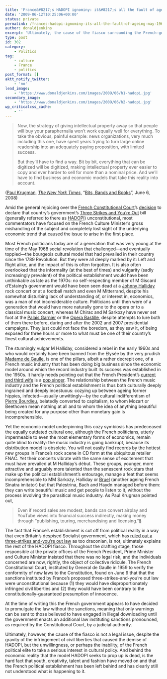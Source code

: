 ```yaml
---
title: 'France&#8217;s HADOPI ignominy: it&#8217;s all the fault of ageing May 1968 trendies with no understanding of what culture is all about'
date: '2009-06-12T10:25:06+00:00'
status: private
permalink: /frances-hadopi-ignominy-its-all-the-fault-of-ageing-may-1968-trendies-with-no-understanding-of-what-culture-is-all-about
author: donaldjenkins
excerpt: 'Ultimately, the cause of the fiasco surrounding the French-government''s ill-fated attempt to enact a three-strikes-and-you''re out law known as HADOPIis not a legal issue, despite the gravity of the infringement of civil liberties that it would have instituted, but the unwillingness, or perhaps the inability, of the French political elite to take a serious interest in cultural policy. And behind the economic reality that the model HADOPI seeks to prop up is dead, is the hard fact that youth, creativity, talent and fashion have moved on and that the French political establishment has been left behind and has clearly still not understood what is happening to it.'
type: post
id: 302
category:
    - Politics
tag:
    - culture
    - France
    - politics
post_format: []
aktt_notify_twitter:
    - 'no'
lead_image:
    - 'https://www.donaldjenkins.com/images/2009/06/h1-hadopi.jpg'
secondary_image:
    - 'https://www.donaldjenkins.com/images/2009/06/h2-hadopi.jpg'
wp_criticalcss_cache:
    - ''
---
```

> Now, the strategy of giving intellectual property away so that people will buy your paraphernalia won’t work equally well for everything. To take the obvious, painful example: news organizations, very much including this one, have spent years trying to turn large online readership into an adequately paying proposition, with limited success.
> 
> But they’ll have to find a way. Bit by bit, everything that can be digitized will be digitized, making intellectual property ever easier to copy and ever harder to sell for more than a nominal price. And we’ll have to find business and economic models that take this reality into account.

([Paul Krugman](http://en.wikipedia.org/wiki/Paul_Krugman "Wikipedia Entry: Paul Krugman"), *[The New York Times](http://www.nytimes.com/ "The New York Times - Breaking News, World News & Multimedia")*, “[Bits, Bands and Books](http://www.nytimes.com/2008/06/06/opinion/06krugman.html)”, June 6, 2008)

Amid the general rejoicing over the [French Constitutional Court](http://en.wikipedia.org/wiki/Constitutional_Council_of_France "French Constitutional Court")’s [decision](http://www.conseil-constitutionnel.fr/conseil-constitutionnel/francais/les-decisions/2009/decisions-par-date/2009/2009-580-dc/decision-n-2009-580-dc-du-10-juin-2009.42666.html) to declare that country’s government’s [Three Strikes and You’re Out](http://en.wikipedia.org/wiki/Three-strikes_law "Three-strikes law - Wikipedia, the free encyclopedia") bill (generally referred to there as [HADOPI](http://en.wikipedia.org/wiki/Hadopi "HADOPI law - Wikipedia, the free encyclopedia")) unconstitutional, most commentators have focused on the French Culture Minister’s gross mishandling of the subject and completely lost sight of the underlying economic trend that caused the issue to arise in the first place.

Most French politicians today are of a generation that was very young at the time of the May 1968 social revolution that challenged—and eventually toppled—the bourgeois cultural model that had prevailed in their country since the 1789 Revolution. But they were all deeply marked by it: Left and Right alike, and the impact of this is often forgotten. It is also often overlooked that the informality (at the best of times) and vulgarity (sadly increasingly prevalent) of the political establishment would have been unthinkable as late as the 1970s: no self-respecting member of M Giscard d’Estaing’s government would have been seen dead at a [Johnny Halliday](http://en.wikipedia.org/wiki/Johnny_Halliday "Johnny Hallyday - Wikipedia, the free encyclopedia") rock concert or at a football match and even M Mitterrand, despite his somewhat disturbing lack of understanding of, or interest in, economics, was a man of not inconsiderable culture. Politicians until then were of a generation that would have more naturally gone to the opera or to a classical music concert, whereas M Chirac and M Sarkozy have never set foot at the [Palais Garnier](http://en.wikipedia.org/wiki/Palais_Garnier "Palais Garnier - Wikipedia, the free encyclopedia") or the [Opera Bastille](http://en.wikipedia.org/wiki/Opera_Bastille "Opéra Bastille - Wikipedia, the free encyclopedia"), despite attempts to lure both of them there before, during and after the 2002 and 2007 presidential campaigns. They just could not face the boredom, as they saw it, of being exposed for three hours or more to what must be one of their country’s finest cultural achievements.

The stunningly vulgar M Halliday, considered a rebel in the early 1960s and who would certainly have been banned from the Elysée by the very prudish [Madame de Gaulle](http://fr.wikipedia.org/wiki/Yvonne_de_Gaulle "Yvonne de Gaulle - Wikipédia"), is one of the pillars, albeit a rather decrepit one, of a French music industry that has been doing big business since the economic model around which the record industry built its success was established in the 1950s. It hardly needs pointing out that the French President’s [current and third wife](http://en.wikipedia.org/wiki/Carla_Bruni "Carla Bruni - Wikipedia, the free encyclopedia") is a [pop singer](http://www.youtube.com/results?search_type=&search_query=carla+bruni&aq=f "YouTube - carla bruni"). The relationship between the French music industry and the French political establishment is thus both culturally deeply ingrained and deeply incestuous: cozying up between ageing former hippies, infected—usually unwittingly—by the cultural indifferentism of [Pierre Bourdieu](http://en.wikipedia.org/wiki/Pierre_Bourdieu "Wikipedia Entry: Pierre Bourdieu"), belatedly converted to capitalism, to whom Mozart or Beethoven mean nothing at all and to whom the idea of anything beautiful being created for any purpose other than monetary gain is incomprehensible.

Yet the economic model underpinning this cozy symbiosis has predeceased the equally outdated cultural one, although the French politicians, utterly impermeable to even the most elementary forms of economics, remain quite blind to reality: the music industry is going bankrupt, because its distribution model is obsolete. You will not easily find records by the hottest new groups in France’s rock scene in CD form at the ubiquitous retailer FNAC. Yet their concerts vibrate with the same sense of excitement that must have prevailed at M Halliday’s début. These groups, younger, more attractive and arguably more talented than the senescent rock stars that make up the political establishment’s entourage, manage a feat that seems incomprehensible to MM Sarkozy, Halliday or [Bruel](http://en.wikipedia.org/wiki/Patrick_Bruel "Patrick Bruel - Wikipedia, the free encyclopedia") (another ageing French Sinatra imitator) but that Palestrina, Bach and Haydn managed before them: they can write beautiful music and get people to listen to it, without the process involving the parasitical music industry. As Paul Krugman pointed out,

> Even if record sales are modest, bands can convert airplay and YouTube views into financial success indirectly, making money through “publishing, touring, merchandising and licensing.”[§](#bfn-footnotes-140)

The fact that France’s establishment is cut off from political reality in a way that even Britain’s despised Socialist government, which has [ruled out a three-strikes and-you’re out law](http://www.zeropaid.com/news/86371/uk-minister-says-three-strikes-too-draconian/ "UK Minister Says “Three-Strikes” too Draconian") as too draconian, is not, ultimately explains the rest of the HADOPI fiasco. Throughout the drafting stage, those responsible at the private offices of the French President, Prime Minister and Culture Minister insisted that there was no legal risk, and the individuals concerned are now, rightly, the object of collective ridicule. The French Constitutional Court, instituted by General de Gaulle in 1959 to verify the conformity of new laws to the Constitution, found on June 9 that that the sanctions instituted by France’s proposed three-strikes-and-you’re out law were unconstitutional because (1) they would have disproportionately infringed civil liberties and (2) they would have been contrary to the constitutionally-guaranteed presumption of innocence.

At the time of writing this the French government appears to have decided to promulgate the law without the sanctions, meaning that only warnings can be sent to those believed to have engaged in illegal downloading until the government enacts an additional law instituting sanctions pronounced, as required by the Constitutional Court, by a judicial authority.

Ultimately, however, the cause of the fiasco is not a legal issue, despite the gravity of the infringement of civil liberties that caused the demise of HADOPI, but the unwillingness, or perhaps the inability, of the French political elite to take a serious interest in cultural policy. And behind the economic reality that the model HADOPI seeks to prop up is dead, is the hard fact that youth, creativity, talent and fashion have moved on and that the French political establishment has been left behind and has clearly still not understood what is happening to it.

<div class="bfn-footnotes" data-container="" data-post-id="140" id="bfn-footnotes-140" style="display: none;">### References


</div>